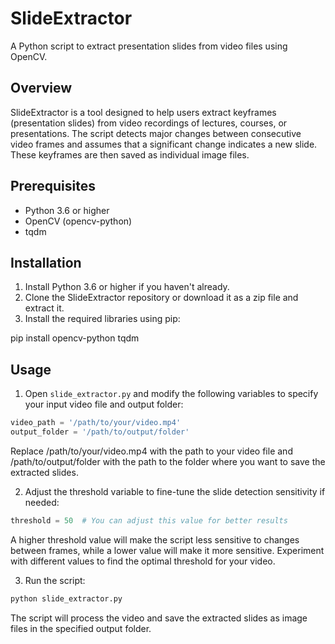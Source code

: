 # SlideExtractor

A Python script to extract presentation slides from video files using OpenCV.

## Overview

SlideExtractor is a tool designed to help users extract keyframes (presentation slides) from video recordings of lectures, courses, or presentations. The script detects major changes between consecutive video frames and assumes that a significant change indicates a new slide. These keyframes are then saved as individual image files.

## Prerequisites

- Python 3.6 or higher
- OpenCV (opencv-python)
- tqdm

## Installation

1. Install Python 3.6 or higher if you haven't already.
2. Clone the SlideExtractor repository or download it as a zip file and extract it.
3. Install the required libraries using pip:

pip install opencv-python tqdm


## Usage

1. Open `slide_extractor.py` and modify the following variables to specify your input video file and output folder:

```python
video_path = '/path/to/your/video.mp4'
output_folder = '/path/to/output/folder'
```

Replace /path/to/your/video.mp4 with the path to your video file and /path/to/output/folder with the path to the folder where you want to save the extracted slides.

2. Adjust the threshold variable to fine-tune the slide detection sensitivity if needed:

```python
threshold = 50  # You can adjust this value for better results
```

A higher threshold value will make the script less sensitive to changes between frames, while a lower value will make it more sensitive. Experiment with different values to find the optimal threshold for your video.

3. Run the script:

```python
python slide_extractor.py
```

The script will process the video and save the extracted slides as image files in the specified output folder.
